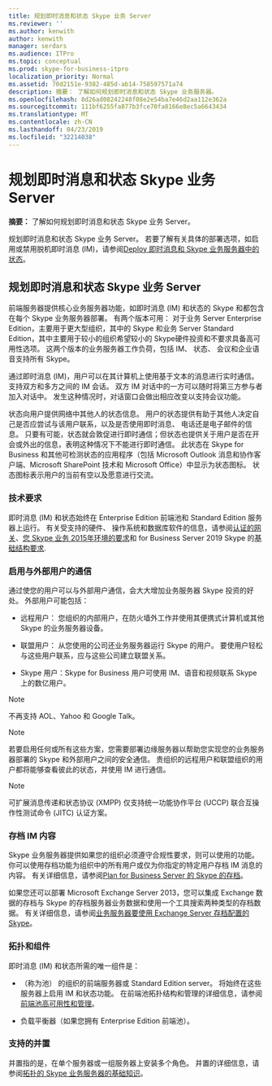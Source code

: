 ```yaml
---
title: 规划即时消息和状态 Skype 业务 Server
ms.reviewer: ''
ms.author: kenwith
author: kenwith
manager: serdars
ms.audience: ITPro
ms.topic: conceptual
ms.prod: skype-for-business-itpro
localization_priority: Normal
ms.assetid: 70d2151e-9382-485d-ab14-758597571a74
description: 摘要： 了解如何规划即时消息和状态 Skype 业务服务器。
ms.openlocfilehash: 8d26ad08242248f08e2e54ba7e46d2aa112e362a
ms.sourcegitcommit: 111bf6255fa877b3fce70fa8166e8ec5a6643434
ms.translationtype: MT
ms.contentlocale: zh-CN
ms.lasthandoff: 04/23/2019
ms.locfileid: "32214038"
---
```

# <a name="plan-for-instant-messaging-and-presence-in-skype-for-business-server"></a>规划即时消息和状态 Skype 业务 Server
 
**摘要：** 了解如何规划即时消息和状态 Skype 业务 Server。
  
规划即时消息和状态 Skype 业务 Server。 若要了解有关具体的部署选项，如启用或禁用脱机即时消息 (IM)，请参阅[Deploy 即时消息和 Skype 业务服务器中的状态](../deploy/im-and-presence/im-and-presence.md)。
  
## <a name="plan-for-instant-messaging-and-presence-in-skype-for-business-server"></a>规划即时消息和状态 Skype 业务 Server

前端服务器提供核心业务服务器功能，如即时消息 (IM) 和状态的 Skype 和都包含在每个 Skype 业务服务器部署。 有两个版本可用： 对于业务 Server Enterprise Edition，主要用于更大型组织，其中的 Skype 和业务 Server Standard Edition，其中主要用于较小的组织希望较小的 Skype硬件投资和不要求具备高可用性选项。 这两个版本的业务服务器工作负荷，包括 IM、 状态、 会议和企业语音支持所有 Skype。
  
通过即时消息 (IM)，用户可以在其计算机上使用基于文本的消息进行实时通信。 支持双方和多方之间的 IM 会话。 双方 IM 对话中的一方可以随时将第三方参与者加入对话中。 发生这种情况时，对话窗口会做出相应改变以支持会议功能。
  
状态向用户提供网络中其他人的状态信息。 用户的状态提供有助于其他人决定自己是否应尝试与该用户联系，以及是否使用即时消息、 电话还是电子邮件的信息。 只要有可能，状态就会敦促进行即时通信；但状态也提供关于用户是否在开会或外出的信息，表明这种情况下不能进行即时通信。 此状态在 Skype for Business 和其他可检测状态的应用程序（包括 Microsoft Outlook 消息和协作客户端、Microsoft SharePoint 技术和 Microsoft Office）中显示为状态图标。 状态图标表示用户的当前有空以及愿意进行交流。 
  
### <a name="technical-requirements"></a>技术要求

即时消息 (IM) 和状态始终在 Enterprise Edition 前端池和 Standard Edition 服务器上运行。 有关受支持的硬件、 操作系统和数据库软件的信息，请参阅[认证的网关](../../SfbPartnerCertification/certification/infra-gateways.md)、[您 Skype 业务 2015年环境的要求](requirements-for-your-environment/requirements-for-your-environment.md)和 for Business Server 2019 Skype 的[基础结构要求](../../SfBServer2019/plan/system-requirements.md).
  
### <a name="enabling-communication-with-external-users"></a>启用与外部用户的通信

通过使您的用户可以与外部用户通信，会大大增加业务服务器 Skype 投资的好处。 外部用户可能包括：
  
- 远程用户： 您组织的内部用户，在防火墙外工作并使用其便携式计算机或其他 Skype 的业务服务器设备。
    
- 联盟用户： 从您使用的公司还业务服务器运行 Skype 的用户。 要使用户轻松与这些用户联系，应与这些公司建立联盟关系。 
    
- Skype 用户：Skype for Business 用户可使用 IM、语音和视频联系 Skype 上的数亿用户。
    
> [!NOTE]
> 不再支持 AOL、Yahoo 和 Google Talk。 
  
> [!NOTE]
> 若要启用任何或所有这些方案，您需要部署边缘服务器以帮助您实现您的业务服务器部署的 Skype 和外部用户之间的安全通信。 贵组织的远程用户和联盟组织的用户都将能够查看彼此的状态，并使用 IM 进行通信。 
  
> [!NOTE]
> 可扩展消息传递和状态协议 (XMPP) 仅支持统一功能协作平台 (UCCP) 联合互操作性测试命令 (JITC) 认证方案。 
  
### <a name="archiving-im-content"></a>存档 IM 内容

Skype 业务服务器提供如果您的组织必须遵守合规性要求，则可以使用的功能。 你可以使用存档功能为组织中的所有用户或仅为你指定的特定用户存档 IM 消息的内容。 有关详细信息，请参阅[Plan for Business Server 的 Skype 的存档](archiving/archiving.md)。 
  
如果您还可以部署 Microsoft Exchange Server 2013，您可以集成 Exchange 数据的存档与 Skype 的存档服务器业务数据和使用一个工具搜索两种类型的存档数据。 有关详细信息，请参阅[业务服务器要使用 Exchange Server 存档配置的 Skype](../deploy/integrate-with-exchange-server/use-exchange-archiving.md)。
  
### <a name="topologies-and-components"></a>拓扑和组件

即时消息 (IM) 和状态所需的唯一组件是：
  
- （称为池） 的组织的前端服务器或 Standard Edition server。 将始终在这些服务器上启用 IM 和状态功能。 在前端池拓扑结构和管理的详细信息，请参阅[前端池高可用性和管理](high-availability-and-disaster-recovery/high-availability.md)。
    
- 负载平衡器（如果您拥有 Enterprise Edition 前端池）。
    
### <a name="supported-collocation"></a>支持的并置

并置指的是，在单个服务器或一组服务器上安装多个角色。 并置的详细信息，请参阅[拓扑的 Skype 业务服务器的基础知识](topology-basics/topology-basics.md)。 
  

